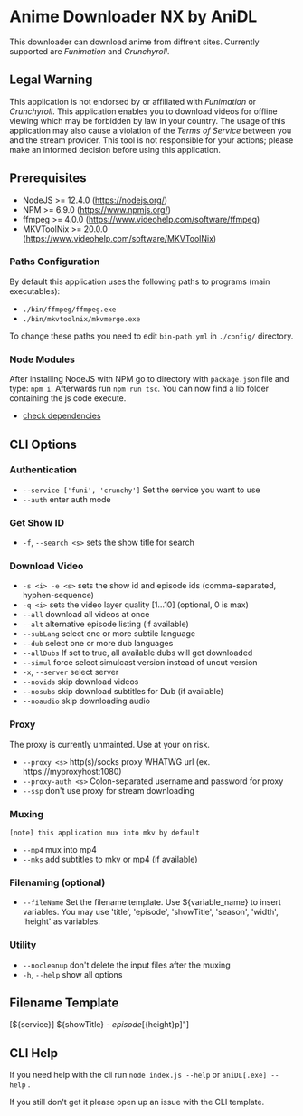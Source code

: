 # Anime Downloader NX by AniDL

This downloader can download anime from diffrent sites. Currently supported are *Funimation* and *Crunchyroll*.

## Legal Warning

This application is not endorsed by or affiliated with *Funimation* or *Crunchyroll*. This application enables you to download videos for offline viewing which may be forbidden by law in your country. The usage of this application may also cause a violation of the *Terms of Service* between you and the stream provider. This tool is not responsible for your actions; please make an informed decision before using this application.

## Prerequisites

* NodeJS >= 12.4.0 (https://nodejs.org/)
* NPM >= 6.9.0 (https://www.npmjs.org/)
* ffmpeg >= 4.0.0 (https://www.videohelp.com/software/ffmpeg)
* MKVToolNix >= 20.0.0 (https://www.videohelp.com/software/MKVToolNix)

### Paths Configuration

By default this application uses the following paths to programs (main executables):
* `./bin/ffmpeg/ffmpeg.exe`
* `./bin/mkvtoolnix/mkvmerge.exe`

To change these paths you need to edit `bin-path.yml` in `./config/` directory.

### Node Modules

After installing NodeJS with NPM go to directory with `package.json` file and type: `npm i`. Afterwards run `npm run tsc`. You can now find a lib folder containing the js code execute.
* [check dependencies](https://david-dm.org/anidl/funimation-downloader-nx)

## CLI Options

### Authentication

* `--service ['funi', 'crunchy']` Set the service you want to use
* `--auth` enter auth mode

### Get Show ID

* `-f`, `--search <s>` sets the show title for search

### Download Video

* `-s <i> -e <s>` sets the show id and episode ids (comma-separated, hyphen-sequence)
* `-q <i>` sets the video layer quality [1...10] (optional, 0 is max)
* `--all` download all videos at once
* `--alt` alternative episode listing (if available)
* `--subLang` select one or more subtile language
* `--dub` select one or more dub languages
* `--allDubs` If set to true, all available dubs will get downloaded
* `--simul` force select simulcast version instead of uncut version
* `-x`, `--server` select server
* `--novids` skip download videos
* `--nosubs` skip download subtitles for Dub (if available)
* `--noaudio` skip downloading audio

### Proxy

The proxy is currently unmainted. Use at your on risk.

* `--proxy <s>` http(s)/socks proxy WHATWG url (ex. https://myproxyhost:1080)
* `--proxy-auth <s>` Colon-separated username and password for proxy
* `--ssp` don't use proxy for stream downloading

### Muxing

`[note] this application mux into mkv by default`
* `--mp4` mux into mp4
* `--mks` add subtitles to mkv or mp4 (if available)

### Filenaming (optional)

* `--fileName`  Set the filename template. Use ${variable_name} to insert variables.
                You may use 'title', 'episode', 'showTitle', 'season', 'width', 'height' as variables.

### Utility

* `--nocleanup` don't delete the input files after the muxing
* `-h`, `--help` show all options

## Filename Template

[${service}] ${showTitle} - ${episode} [${height}p]"]

## CLI Help

If you need help with the cli run `node index.js --help` or `aniDL[.exe] --help` .

If you still don't get it please open up an issue with the CLI template.